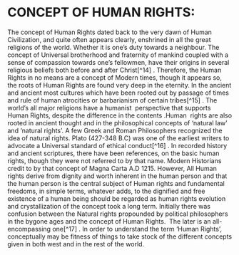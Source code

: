 CONCEPT OF HUMAN RIGHTS:
========================

The concept of Human Rights dated back to the very dawn of Human
Civilization, and quite often appears clearly, enshrined in all the
great religions of the world. Whether it is one’s duty towards a
neighbour. The concept of Universal brotherhood and fraternity of
mankind coupled with a sense of compassion towards one’s fellowmen, have
their origins in several religious beliefs both before and after
Christ[^14] . Therefore, the Human Rights in no means are a concept of
Modern times, though it appears so, the roots of Human Rights are found
very deep in the eternity. In the ancient and ancient most cultures
which have been rooted out by passage of times and rule of human
atrocities or barbarianism of certain tribes[^15] . The world’s all
major religions have a humanist  perspective that supports Human Rights,
despite the difference in the contents .Human  rights are also rooted in
ancient thought and in the philosophical concepts of ‘natural law’ and
‘natural rights’. A few Greek and Roman Philosophers recognized the idea
of natural rights. Plato (427-348 B.C) was one of the earliest writers
to advocate a Universal standard of ethical conduct[^16] . In recorded
history and ancient scriptures, there have been references, on the basic
human rights, though they were not referred to by that name. Modern
Historians credit to by that concept of Magna Carta A.D 1215. However,
All Human rights derive from dignity and worth inherent in the human
person and that the human person is the central subject of Human rights
and fundamental freedoms, in simple terms, whatever adds, to the
dignified and free existence of a human being should be regarded as
human rights evolution and crystallization of the concept took a long
term. Initially there was confusion between the Natural rights
propounded by political philosophers in the bygone ages and the concept
of Human Rights.  The later is an all-encompassing one[^17] . In order
to understand the term ‘Human Rights’, conceptually may be fitness of
things to take stock of the different concepts given in both west and in
the rest of the world.


